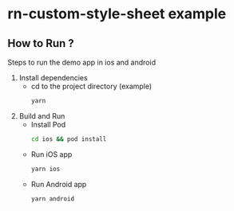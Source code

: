 # rn-custom-style-sheet example

## How to Run ?

Steps to run the demo app in ios and android

1. Install dependencies
   - cd to the project directory (example)
     ```bash
     yarn
     ```
2. Build and Run
   - Install Pod
     ```bash
     cd ios && pod install
     ```
   - Run iOS app
     ```bash
     yarn ios
     ```
   - Run Android app
     ```bash
     yarn android
     ```
